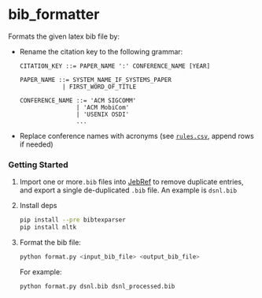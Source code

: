 # bib_formatter

Formats the given latex bib file by:

* Rename the citation key to the following grammar:

    ```ebnf
    CITATION_KEY ::= PAPER_NAME ':' CONFERENCE_NAME [YEAR]

    PAPER_NAME ::= SYSTEM_NAME_IF_SYSTEMS_PAPER
                | FIRST_WORD_OF_TITLE

    CONFERENCE_NAME ::= 'ACM SIGCOMM'
                    | 'ACM MobiCom' 
                    | 'USENIX OSDI' 
                    ...
    ```

* Replace conference names with acronyms (see [`rules.csv`](rules.csv), append
  rows if needed)

### Getting Started

1. Import one or more`.bib` files into [JebRef](https://www.jabref.org) to
   remove duplicate entries, and export a single de-duplicated `.bib` file. An
   example is `dsnl.bib`

2. Install deps

    ```bash
    pip install --pre bibtexparser
    pip install nltk
    ```

3. Format the bib file:

    ```bash
    python format.py <input_bib_file> <output_bib_file>
    ```

    For example:

    ```bash
    python format.py dsnl.bib dsnl_processed.bib
    ```